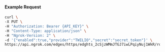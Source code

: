 <!-- Code generated for API Clients. DO NOT EDIT. -->

#### Example Request

```bash
curl \
-X PUT \
-H "Authorization: Bearer {API_KEY}" \
-H "Content-Type: application/json" \
-H "Ngrok-Version: 2" \
-d '{"enabled":true,"provider":"TWILIO","secret":"secret_token"}' \
https://api.ngrok.com/edges/https/edghts_2cSjzWMmJTGJ7iwLPqiyNuj1WkR/routes/edghtsrt_2cSjzWzYuAuxMjbWtGdpI4uOorU/webhook_verification
```
